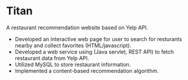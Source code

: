 # Titan
A restaurant recommendation website based on Yelp API.

- Developed an interactive web page for user to search for resturants nearby and collect favorites (HTML/javascript).
- Developed a web service using (Java servlet, REST API) to fetch restaurant data from Yelp API.
- Utilized MySQL to store restaurant information.
- Implemented a content-based recommendation algorithm.
